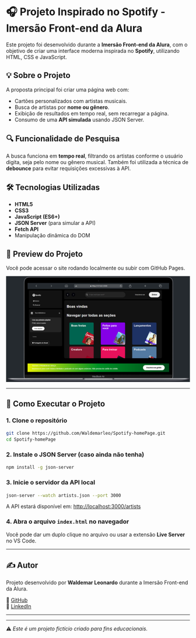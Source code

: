 
# 🎧 Projeto Inspirado no Spotify - Imersão Front-end da Alura

Este projeto foi desenvolvido durante a **Imersão Front-end da Alura**, com o objetivo de criar uma interface moderna inspirada no **Spotify**, utilizando HTML, CSS e JavaScript.

## 💡 Sobre o Projeto


A proposta principal foi criar uma página web com:

- Cartões personalizados com artistas musicais.
- Busca de artistas por **nome ou gênero**.
- Exibição de resultados em tempo real, sem recarregar a página.
- Consumo de uma **API simulada** usando JSON Server.

## 🔍 Funcionalidade de Pesquisa

A busca funciona em **tempo real**, filtrando os artistas conforme o usuário digita, seja pelo nome ou gênero musical. Também foi utilizada a técnica de **debounce** para evitar requisições excessivas à API.

## 🛠️ Tecnologias Utilizadas

- **HTML5**
- **CSS3**
- **JavaScript (ES6+)**
- **JSON Server** (para simular a API)
- **Fetch API**
- Manipulação dinâmica do DOM

## 📸 Preview do Projeto

Você pode acessar o site rodando localmente ou subir com GitHub Pages.

![Preview](./src//preview.png)

---

## 🚀 Como Executar o Projeto

### 1. Clone o repositório

```bash
git clone https://github.com/Waldemarleo/Spotify-homePage.git
cd Spotify-homePage
```

### 2. Instale o JSON Server (caso ainda não tenha)

```bash
npm install -g json-server
```

### 3. Inicie o servidor da API local

```bash
json-server --watch artists.json --port 3000
```

A API estará disponível em: [http://localhost:3000/artists](http://localhost:3000/artists)

### 4. Abra o arquivo `index.html` no navegador

Você pode dar um duplo clique no arquivo ou usar a extensão **Live Server** no VS Code.

---

## ✍️ Autor

Projeto desenvolvido por **Waldemar Leonardo** durante a Imersão Front-end da Alura.

🔗 [GitHub](https://github.com/Waldemarleo)  
🔗 [LinkedIn](https://www.linkedin.com/in/waldemar-leonardo/)

---

---

⚠️ *Este é um projeto fictício criado para fins educacionais.*
